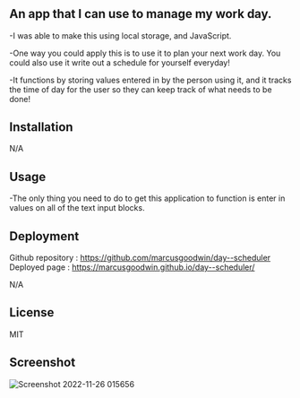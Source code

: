 # <Work Day Scheduler>

## An app that I can use to manage my work day.


-I was able to make this using local storage, and JavaScript.

-One way you could apply this is to use it to plan your next work day. You could also use it write out a schedule for yourself everyday!
  
-It functions by storing values entered in by the person using it, and it tracks the time of day for the user so they can keep track of what needs to be done!

## Installation

N/A

## Usage

-The only thing you need to do to get this application to function is enter in values on all of the text input blocks.

## Deployment

Github repository : https://github.com/marcusgoodwin/day--scheduler
Deployed page : https://marcusgoodwin.github.io/day--scheduler/

N/A

## License

MIT

## Screenshot

![Screenshot 2022-11-26 015656](https://user-images.githubusercontent.com/112059597/204080825-7e6e70a3-f334-4cb6-b471-1f7315909d53.png)
